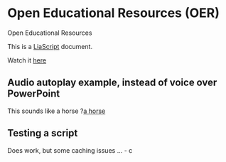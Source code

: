 # Open Educational Resources (OER)
Open Educational Resources

This is a [LiaScript](https://github.com/LiaScript/) document.

Watch it [here](https://liascript.github.io/course/?https://raw.githubusercontent.com/ronaldcornet/openeducationalresources/main/README.md)

## Audio autoplay example, instead of voice over PowerPoint

This sounds like a horse
?[a horse](https://www.w3schools.com/html/horse.mp3 "hear a horse")<!--
autoplay="true"
muted="true"
-->

## Testing a script

Does work, but some caching issues ... - c

<script run-once>
setTimeout(function(){
  send.lia("I am ready!")
}, 3000)

"waiting for 3 seconds"
</script>


<script run-once>
function abc(){
  send.lia("I am ready!")
}
setTimeout(abc(), 5000)

"waiting for 5 seconds"
</script>

